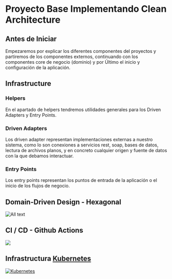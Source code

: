 # Proyecto Base Implementando Clean Architecture

## Antes de Iniciar

Empezaremos por explicar los diferentes componentes del proyectos y partiremos de los componentes externos, continuando con los componentes core de negocio (dominio) y por Último el inicio y configuración de la aplicación.

## Infrastructure

### Helpers
En el apartado de helpers tendremos utilidades generales para los Driven Adapters y Entry Points.

### Driven Adapters
Los driven adapter representan implementaciones externas a nuestro sistema, como lo son conexiones a servicios rest, soap, bases de datos, lectura de archivos planos, y en concreto cualquier origen y fuente de datos con la que debamos interactuar.

### Entry Points
Los entry points representan los puntos de entrada de la aplicación o el inicio de los flujos de negocio.

## Domain-Driven Design - Hexagonal

![All text](https://miro.medium.com/max/1718/1*yR4C1B-YfMh5zqpbHzTyag.png "Domain-Driven Design - Hexagonal")

## CI / CD - Github Actions

![](https://miro.medium.com/max/3404/1*k99_arb0x9B7LI4I5hhCPw.png)

## Infrastructura [Kubernetes](http://138.197.231.63/api/v1/swagger-ui.html "Customer Debts API")

[![Kubernetes](https://cdn.filestackcontent.com/RlUuJIVESsOwxSF6qcD9?auto=compress,format)](http://138.197.231.63/api/v1/swagger-ui.html)
